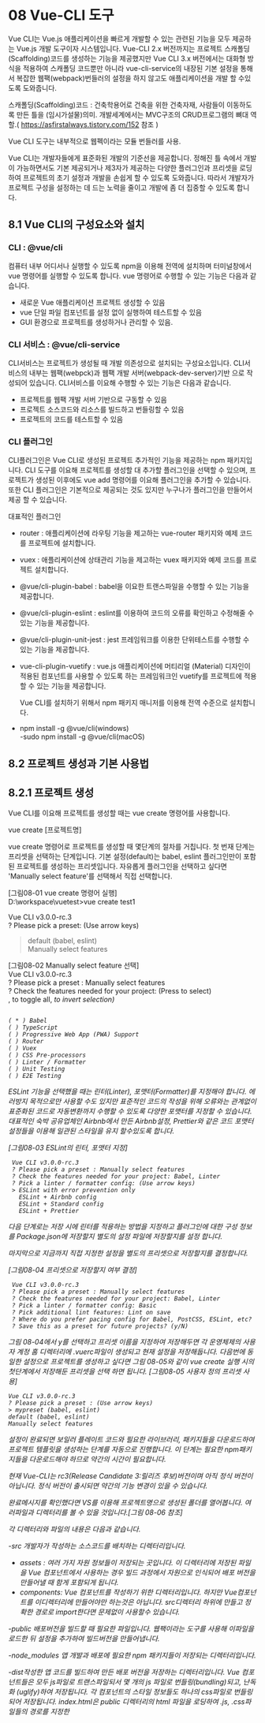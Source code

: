 # 08 Vue-CLI 도구

Vue CLI는 Vue.js 애플리케이션을 빠르게 개발할 수 있는 관련된 기능을 모두 제공하는 Vue.js 개발 도구이자 시스템입니다. Vue-CLI 2.x 버전까지는
프로젝트 스캐폴딩(Scaffolding)코드를 생성하는 기능을 제공했지만 Vue CLI 3.x 버전에서는 대화형 방식을 적용하여 스캐폴딩 코드뿐만 아니라 
vue-cli-service의 내장된 기본 설정을 통해서 복잡한 웹팩(webpack)번들러의 설정을 하지 않고도 애플리케이션을 개발 할 수있도록 도와줍니다. 

스캐폴딩(Scaffolding)코드 : 건축학용어로 건축을 위한 건축자재, 사람들이 이동하도록 만든 틀을 (임시가설물)의미. 개발세계에서는 MVC구조의 CRUD프로그램의 뼈대 역할.( https://asfirstalways.tistory.com/152 참조 ) 

Vue CLI 도구는 내부적으로 웹펙이라는 모듈 번들러를 사용. 

Vue CLI는 개발자들에게 표준화된 개발의 기준선을 제공합니다. 정해진 틀 속에서 개발이 가능하면서도 기본 제공되거나 제3자가 제공하는 다양한 플러그인과 
프리셋을 로딩하여 프로젝트의 초기 설정과 개발을 손쉽게 할 수 있도록 도와줍니다. 
따라서 개발자가 프로젝트 구성을 설정하는 데 드는 노력을 줄이고 개발에 좀 더 집중할 수 있도록 합니다. 


## 8.1 Vue CLI의 구성요소와 설치

### CLI : @vue/cli
컴퓨터 내부 어디서나 실행할 수 있도록 npm을 이용해 전역에 설치하며 터미널창에서 vue 명령어를 실행할 수 있도록 합니다. vue 명령어로 수행할 수 있는
기능은 다음과 같습니다. 

- 새로운 Vue 애플리케이션 프로젝트 생성할 수 있음
- vue 단일 파일 컴포넌트를 설정 없이 실행하여 테스트할 수 있음
- GUI 환경으로 프로젝트를 생성하거나 관리할 수 있음.

### CLI 서비스 : @vue/cli-service
CLI서비스는 프로젝트가 생성될 때 개발 의존성으로 설치되는 구성요소입니다. CLI서비스의 내부는 웹팩(webpck)과 웹팩 개발 서버(webpack-dev-server)기반
으로 작성되어 있습니다. CLI서비스를 이요해 수행할 수 있는 기능은 다음과 같습니다. 

- 프로젝트를 웹팩 개발 서버 기반으로 구동할 수 있음
- 프로젝트 소스코드와 리소스를 빌드하고 번들링할 수 있음
- 프로젝트의 코드를 테스트할 수 있음

### CLI 플러그인
CLI플러그인은 Vue CLI로 생성된 프로젝트 추가적인 기능을 제공하는 npm 패키지입니다. CLI 도구를 이요해 프로젝트를 생성할 대 추가할 플러그인을 선택할
수 있으며, 프로젝트가 생성된 이후에도 vue add 명령어를 이요해 플러그인을 추가할 수 있습니다. 또한 CLI 플러그인은 기본적으로 제공되는 것도 있지만 
누구나가 플러그인을 만들어서 제공 할 수 있습니다. 

대표적인 플러그인 
- router : 애플리케이션에 라우팅 기능을 제고하는 vue-router 패키지와 예제 코드를 프로젝트에 설치합니다.<br/>
- vuex : 애플리케이션에 상태관리 기능을 제고하는 vuex 패키지와 예제 코드를 프로젝트 설치합니다.<br/>
- @vue/cli-plugin-babel : babel을 이요한 트랜스파일을 수행할 수 있는 기능을 제공합니다.<br/>
- @vue/cli-plugin-eslint : eslint를 이용하여 코드의 오류를 확인하고 수정해줄 수 있는 기능을 제공합니다.<br/>
- @vue/cli-plugin-unit-jest : jest 프레임워크를 이용한 단위테스트를 수행할 수 있는 기능을 제공합니다.<br/>
- vue-cli-plugin-vuetify : vue.js 애플리케이션에 머티리얼 (Material) 디자인이 적용된 컴포넌트를 사용할 수 있도록 하는 프레임워크인 vuetify를
  프로젝트에 적용할 수 있는 기능을 제공합니다. <br/>
  
  Vue CLI를 설치하기 위해서 npm 패키지 매니저를 이용해 전역 수준으로 설치합니다.
  
 - npm install -g @vue/cli(windows)<br/>
 -sudo npm install -g @vue/cli(macOS)<br/>
 
 ## 8.2 프로젝트 생성과 기본 사용법
 
 ## 8.2.1 프로젝트 생성
 Vue CLI를 이요해 프로젝트를 생성할 때는 vue create 명령어를 사용합니다. 
 
 vue create [프로젝트명]
 
 vue create 명령어로 프로젝트를 생성할 때 몇단계의 절차를 거칩니다. 첫 번재 단계는 프리셋을 선택하는 단계입니다. 기본 설정(default)는 babel, 
 eslint 플러그인만이 포함된 프로젝트를 생성하는 프리셋입니다. 자유롭게 플러그인을 선택하고 싶다면 'Manually select feature'를 선택해서
 직접 선택합니다. 
 
 [그림08-01 vue create 명령어 실행]<br/>
 D:\workspace\vuetest>vue create test1<br/>
 
 Vue CLI v3.0.0-rc.3<br/>
 ? Please pick a preset: (Use arrow keys)<br/>
 > default (babel, eslint)<br/>
   Manually select features<br/>
 
 [그림08-02 Manually select feature 선택]<br/>
 Vue CLI v3.0.0-rc.3<br/>
 ? Please pick a preset : Manually select features<br/>
 ? Check the features needed for your project: (Press <space> to select)<br/>
 , <a> to toggle all, <i> to invert selection)<br/>
  
  ~~~

  ( * ) Babel
  ( ) TypeScript
  ( ) Progressive Web App (PWA) Support
  ( ) Router
  ( ) Vuex
  ( ) CSS Pre-processors
  ( ) Linter / Formatter
  ( ) Unit Testing
  ( ) E2E Testing

  ~~~
  
  ESLint 기능을 선택했을 때는 린터(Linter), 포맷터(Formatter)를 지정해야 합니다. 에러방지 목적으로만 사용할 수도 있지만
  표준적인 코드의 작성을 위해 오류와는 관계없이 표준화된 코드로 자동변환까지 수행할 수 있도록 다양한 포맷터를 지정할 수 있습니다.
  대표적인 숙박 공유업체인 Airbnb에서 만든 Airbnb설정, Prettier와 같은 코드 포맷터 설정들을 이용해 일관된 스타일을 유지 할수있도록 합니다. 
  
  [그림08-03 ESLint의 린터, 포맷터 지정]<br/> 
  ~~~
   Vue CLI v3.0.0-rc.3
   ? Please pick a preset : Manually select features
   ? Check the features needed for your project: Babel, Linter
   ? Pick a linter / formatter config: (Use arrow keys)
   > ESLint with error prevention only
     ESLint + Airbnb config
     ESLint + Standard config
     ESLint + Prettier
  ~~~
  다음 단계로는 저장 시에 린터를 적용하는 방법을 지정하고 플러그인에 대한 구성 정보를 Package.json에 저장할지 별도의 설정 파일에 저장할지를 설정
  합니다.
  
  마지막으로 지금까지 직접 지정한 설정을 별도의 프리셋으로 저장할지를 결정합니다. 
  
  [그림08-04 프리셋으로 저장할지 여부 결정]<br/>
  ~~~
   Vue CLI v3.0.0-rc.3
   ? Please pick a preset : Manually select features
   ? Check the features needed for your project: Babel, Linter
   ? Pick a linter / formatter config: Basic
   ? Pick additional lint features: Lint on save
   ? Where do you prefer pacing config for Babel, PostCSS, ESLint, etc?
   ? Save this as a preset for future projects? (y/N)
  ~~~
   
   그림 08-04에서 y를 선택하고 프리셋 이름을 지정하여 저장해두면 각 운영체제의 사용자 계정 홈 디렉터리에 .vuerc파일이 생성되고 현재 설정을 
   저장해둡니다. 다음번에 동일한 설정으로 프로젝트를 생성하고 싶다면 그림 08-05와 같이 vue create 실행 시의 첫단계에서 저장해둔 프리셋을 선택
   하면 됩니다. 
   [그림08-05 사용자 정의 프리셋 사용]<br/>
   ~~~
   Vue CLI v3.0.0-rc.3
   ? Please pick a preset : (Use arrow keys)
   > mypreset (babel, eslint)
   default (babel, eslint)
   Manually select features
   ~~~
   설정이 완료되면 보일러 플레이트 코드와 필요한 라이브러리, 패키지들을 다운로드하여 프로젝트 템플릿을 생성하는 단계를 자동으로 진행합니다.
   이 단계는 필요한 npm패키지들을 다운로드해야 하므로 약간의 시간이 필요합니다. 
  
  
  현재 Vue-CLI는 rc3(Release Candidate 3:릴리즈 후보)버전이며 아직 정식 버전이 아닙니다. 정식 버전이 출시되면 약간의 기능 변경이 있을 수 있습니다.
  
  완료메시지를 확인했다면 VS를 이용해 프로젝트명으로 생성된 폴더를 열어봅니다. 여러파일과 디렉터리를 볼 수 있을 것입니다.[그림 08-06 참조] 
  
  각 디렉터리와 파일의 내용은 다음과 같습니다. 
  
  -src
  개발자가 작성하는 소스코드를 배치하는 디렉터리입니다.
  - assets : 여러 가지 자원 정보들이 저장되는 곳입니다. 이 디렉터리에 저장된 파일을 Vue 컴포넌트에서 사용하는 경우 빌드 과정에서
  자원으로 인식되어 배포 버전을 만들어낼 때 함게 포함되게 됩니다.
  - components: Vue 컴포넌트를 작성하기 위한 디렉터리입니다. 하지만 Vue컴포넌트를 이디렉터리에 만들어야만 하는것은 아닙니다. src디렉터리 하위에
  만들고 정확한 경로로 import한다면 문제없이 사용할수 있습니다.
  
  -public
  배포버전을 빌드할 때 필요한 파일입니다. 웹팩이라는 도구를 사용해 이파일을 로드한 뒤 설정을 추가하여 빌드버전을 만들어냅니다.
  
  -node_modules
  앱 개발과 배포에 필요한 npm 패키지들이 저장되는 디렉터리입니다.
  
  -dist작성한 앱 코드를 빌드하여 만든 배포 버전을 저장하는 디렉터리입니다. 
  Vue 컴포넌트들은 모두 js파일로 트랜스파일되서 몇 개의 js 파일로 번들링(bundling)되고, 난독화 (uglify)하여 저장됩니다.
  각 컴포넌트의 스타일 정보들도 하나의 css파일로 번들링되어 저장됩니다. index.html은 public 디렉터리의 html 파일을 로딩하여 .js, .css파일들의
  경로를 지정한 <link><script> 태그를 추가하여 dist 디렉터리에 저장합니다.
  
  dist 디렉터리에 생성된 파일이 바로 배포 버전으로써 운영 서버에 배포할 수 있습니다. [그림 08-06 참조]
  
  ## 8.2.2 명령어 기본 사용법
  이제 생성된 프로젝트를 이용하는 방법을 살펴보겠습니다. 생성된 프로젝트에는 간단한 샘플 코드들도 포함되어 있으므로 실행하거나 빌드하여 결과를 
  확인할 수 있습니다.
  
  우선 웹팩 개발 서버를 이용해 실행하는 방법입니다. package.json 파일을 살펴보면 "scripts"라는 필드에 serve, build, lint, test:unit과 같은
  스크립트 명이 보일 것입니다(lint, text:unit)은 관련 플러그인을 설치했을 때만 존재합니다.). 이와 같은 스크립트는 복잡한 명령을 npm run 
  [스크립트명]과 같이 간단히 실행할 수 있도록 도와줍니다. 
  
  [ 예제 08-01: package.json의 스크립트 ]<br/>
  ~~~
  {
    .......
    "scripts":{
        "serve": "vue-cli-service serve",
        "build": "vue-cli-service build",
        "lint": "vue-cli-service lint" 
    },
    ......
  }
  ~~~
  
  이 스크립트 내용을 살펴보면 모두 vue-cli-service를 이용해서 실행하고 있음을 알 수 있습니다. vue-cli-service는 현재 전역 수준(--global)이 아닌
  프로젝트 단위의 의존성(--save)으로 설치되어 있기 때문에 직접 명령창이나 터미널창에서 실항하기 위해서는 다음과 같이 node_modules 경로를 직접
  입력해야 합니다. 
  ~~~
  - .\node_modules\.bin\vue-cli-service serve (windows)
  - ./node_modules/.bin/vue-cli-service serve (macOS)
  ~~~
  
  이러한 이유로 스크립트를 이용합니다. 스크립트를 등록할 때는 프로젝트 의존성으로 설치하는 것도 직접 호출할 수 있으며 복잡한 명령어들의 조합을
  등록한 후에 스클비트명으로 직접 호출하면 되는 것입니다. 예를 들어 vue-cli-service serve를 등록한 serve 스크립트는 다음과 같이 실행할 수 있습니다.
  ~~~
  yan serve
  -또는-
  npm run serve
  ~~~
  
  만일 프로젝트 의존성으로 설치된 패키지들을 직접 실행하고 싶다면 npx라는 패키지르 ㄹ전역으로 설치하고 이용하면 편리합니다.
  
  npm install -g npx<br/>
  npx vue-cli-service serve<br/>
  
  ## 8.2.3 vue-cli-service 사용법
  vue-cli-service는 Vue CLI 설치 시에 프로젝트 단위로 설치되는 실행 명령어입니다.
  vue-cli-service의 사용 방법은 다음과 같습니다. 
  
  vue-cli-service [command] [options]
  
  command는 실행하려는 작업입니다. serve, build, lint, inspect를 지원합니다. 
  
  - serve: 웹팩 개발 서버를 이요해 프로젝트 코드를 실행합니다. HMR(Hot Module Replacement)기능을 지원하므로 실행 도중 소스 코드가 변경되고
  저장되면 즉시 브라우저 화면에 반영됩니다.
  - build: 빌드하여 배포 버전의 소스 코드를 생성하여 지정 디렉터리에 저장합니다. 빌드된 버전의 코드가 저장되는 기본 경로는 dist디렉터리 입니다.
  - lint:eslint 기능을 이요해 코드의 표준화되지 않은 부분을 검사하고 교정합니다. 
  - inspect: 현재 프로젝트의 웹팩 설정 정보를 보여줍니다.
  
  각 command에 대한 상세한 정보는 옵션(option)에 --help를 지정하고 실행해서 살펴보세요. 
  [그림 08-08 serve command의 상세옵션 확인( vue-cli-service --help 실행 예시)]<br/>
  ~~~
  D:\workspace\vuetest\test1>npx vue-cli-service serve --help
  Usage: vue-cli-service serve [options] [entry]
  
  Options:
  --open open browser on server start
  --copy copy url to clipboard on server start
  --mode specify env mode (default: development)
  --host specify host (default:0.0.0.0)
  --port specify port (default: 8080)
  --https use https (default: false)
  ~~~
  만일 개발 서버를 구동하면서 웹 브라우저를 자동으로 열고 싶다면 --open 옵션을 추가하세요. package.json 파일의 scrips 옵션에서 serve값을
  다음과 같이 변경하면 npm run serve만으로도 간단히 실행할 수 있습니다. 예제 08-02는 기본 8080 포트가 아닌 3000번 포트로 웹팩 개발 서버를
  구동하여 프로젝트 앱을 실행하는 스크립트 입니다.
  
  [예제 08-02 : serve 스크립트 옵션 변경]<br/>
  ~~~
  {
    .......
    "scripts":{
        "serve": "vue-cli-service serve --open --port 3000",
        "build": "vue-cli-service build",
        "lint": "vue-cli-service lint" 
    },
    ......
  }
  ~~~
  
  [그림 08-09 참조 : Vue CLI로 생성한 프로젝트를 npm run serve로 실행한 결과 모습이 나옵니다.]<br/>
  
  vue-cli-service serve 명령어를 이요하여 웹팩 개발 서버를 구동하면 HMR(Hot Module Replacement)가 적용됩니다. HMR은 소스 코드의 변경을 탐지해
  개발 서버 메모리상에 다시 빌드한 코드를 배치하여 재실행 해주는 기능입니다. 따라서 개발중에 소스 코드를 변경하더라도 개발 서버에서 개발자가 직접
  다시 빌드하고 서버를 재작할 필요가 없습니다. 브라우저 화면까지 자동으로 반영되므로 개발이 편리해집니다.
  
  배포 버전을 빌드하기 위한 명령어의 사용 방법은 npx vue-cli-service build --help 명령어로 직접 확인해보세요.
  
  ##8.3 플러그인
  Vue CLI를 이용해 생성한 프로젝트는 크게 서비스 ( @vue/cli-service) 와 플러그인 (@vue/cli-plugin)으로 구성되어 있습니다. 서비스는 하나이지만
  플러그인은 여러개를 선택할수 있습니다. 대부분 플러그인들의 이름은 @vue/cli-plugin으로 시작합니다. 플러그인을 이용하면 프로젝트의 웹팩 구성을 변경하고 
  명령이나 기능을 추가하는 작업을 선택적으로 할 수 있습니다.
  Vue CLI의 기본 프리셋 (default preset)으로 프로젝트를 생성하면 @vue/cli-plugin-babel, @vue/cli-plugin-eslint의 두 가지 플러그인이설치됩니다.
  ES6 코드를 이전 버전의 자바스크립트로 변환하고 코드의 오류를 검증하고 자동으로 수정해주는 기능을 합니다. 하지만 이 두가지 플러그인 이외에도
  다양한 플러그인을 추가할 수 있습니다.
  
  vue add [플러그인]
  
  추가적으로 설치할 수 있는 대표적인 플러그인으로 vuex, route를 들 수 있습니다. 자세한 내용은 이 책의 11장, 12장에서 살펴보겠습니다.
  이러한 플러그인을 설치하면 관련 npm 패키지를 프로젝트에 설치하고 필요한 명령들과 샘플 코드들이 함께 추가 됩니다.
  
  [그림 08-10, 08-10 참조 : vue add router 명령 실행, 프로젝트 실행]
  
  ##8.4 vue.config.js
  Vue CLI의 내부는 웹팩(Webpack)이라는 모듈 번들러 도구를 이용하도록 만들어져 있지만 CLI 서비스(@vue/cli-service)는 모두 캡슐화 되어있기 때문에
  내부의 웹팩에 대해 웹팩 설정파일을 이용해 직접 설정할 수 없습니다. 대신 웹팩 설정을 위해 vue.config.js라는 파일을 프로젝트 내부에 작성합니다.
  
 참조 : https://cli.vuejs.org/config/
 
 ##8.5 Vue CLI GUI 도구
 Vue CLI는 명령창이나 터미널창을 이용해서 프로젝트를 생성하고 관리할 수 있지만 브라우저 화면으로 GUI(Graphic User Interface)도구를 
 이용할 수 있습니다. 
 
 1. 프로젝트를 생성하기 위한 기본 디렉터리 (Base Directory)를 하나 만들고 
 2. 명령창이나 터미널을 열어 그 디렉터리로 이동합니다. 
 3. 그리고 나서 vue ui 명령어를 실행합니다. 
 [그림 08-12 ~ 14 vue ui 실행 화면 참조]
 
 화면에서 만들기 버튼을 눌러서 프로젝트 생성합니다. 생성 방법은 vue create 명령과 크게 다르지 않습니다.
 
 
